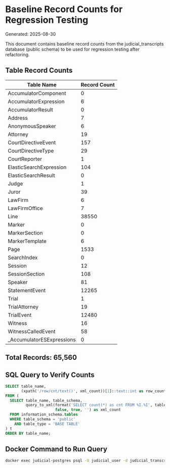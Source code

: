 # Baseline Record Counts for Regression Testing

Generated: 2025-08-30

This document contains baseline record counts from the judicial_transcripts database (public schema) 
to be used for regression testing after refactoring.

## Table Record Counts

| Table Name | Record Count |
|------------|-------------|
| AccumulatorComponent | 0 |
| AccumulatorExpression | 6 |
| AccumulatorResult | 0 |
| Address | 7 |
| AnonymousSpeaker | 6 |
| Attorney | 19 |
| CourtDirectiveEvent | 157 |
| CourtDirectiveType | 29 |
| CourtReporter | 1 |
| ElasticSearchExpression | 104 |
| ElasticSearchResult | 0 |
| Judge | 1 |
| Juror | 39 |
| LawFirm | 6 |
| LawFirmOffice | 7 |
| Line | 38550 |
| Marker | 0 |
| MarkerSection | 0 |
| MarkerTemplate | 6 |
| Page | 1533 |
| SearchIndex | 0 |
| Session | 12 |
| SessionSection | 108 |
| Speaker | 81 |
| StatementEvent | 12265 |
| Trial | 1 |
| TrialAttorney | 19 |
| TrialEvent | 12480 |
| Witness | 16 |
| WitnessCalledEvent | 58 |
| _AccumulatorESExpressions | 0 |

## Total Records: 65,560

## SQL Query to Verify Counts

```sql
SELECT table_name, 
       (xpath('/row/cnt/text()', xml_count))[1]::text::int as row_count
FROM (
  SELECT table_name, table_schema, 
         query_to_xml(format('SELECT count(*) as cnt FROM %I.%I', table_schema, table_name), 
                      false, true, '') as xml_count
  FROM information_schema.tables
  WHERE table_schema = 'public' 
    AND table_type = 'BASE TABLE'
) t
ORDER BY table_name;
```

## Docker Command to Run Query

```bash
docker exec judicial-postgres psql -U judicial_user -d judicial_transcripts -c "SELECT table_name, (xpath('/row/cnt/text()', xml_count))[1]::text::int as row_count FROM (SELECT table_name, table_schema, query_to_xml(format('SELECT count(*) as cnt FROM %I.%I', table_schema, table_name), false, true, '') as xml_count FROM information_schema.tables WHERE table_schema = 'public' AND table_type = 'BASE TABLE') t ORDER BY table_name;"
```